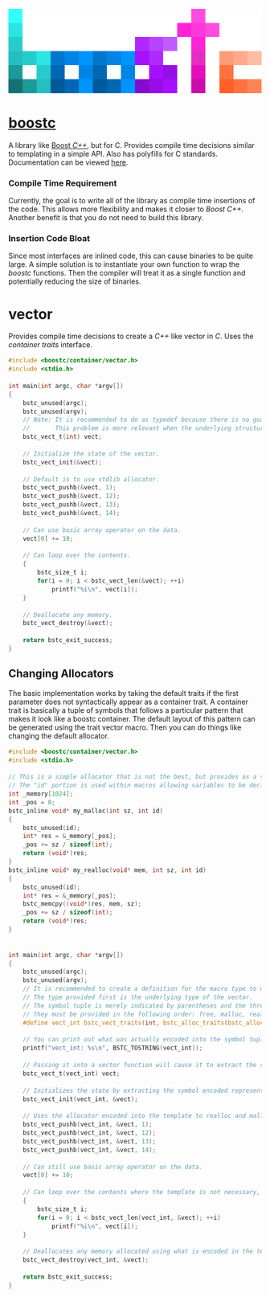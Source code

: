 ![boostc icon](images/boostc-icon.png)

# [boostc](https://tkellehe.github.io/boostc/)
A library like [Boost _C++_](https://github.com/boostorg), but for C.
Provides compile time decisions similar to templating in a simple API.
Also has polyfills for C standards. Documentation can be viewed [here](https://tkellehe.github.io/boostc/docs/).

### Compile Time Requirement
Currently, the goal is to write all of the library as compile time insertions of the code.
This allows more flexibility and makes it closer to _Boost C++_.
Another benefit is that you do not need to build this library.

### Insertion Code Bloat
Since most interfaces are inlined code, this can cause binaries to be quite large.
A simple solution is to instantiate your own function to wrap the _boostc_ functions.
Then the compiler will treat it as a single function and potentially reducing the size of binaries.

# vector
Provides compile time decisions to create a _C++_ like vector in _C_. Uses the _container traits_ interface.

```c
#include <boostc/container/vector.h>
#include <stdio.h>

int main(int argc, char *argv[])
{
    bstc_unused(argc);
    bstc_unused(argv);
    // Note: It is recommended to do as typedef because there is no guarantee that the types will be the same.
    //       This problem is more relevant when the underlying structure is a more complex data structure.
    bstc_vect_t(int) vect;
    
    // Initialize the state of the vector.
    bstc_vect_init(&vect);
    
    // Default is to use stdlib allocator.
    bstc_vect_pushb(&vect, 1);
    bstc_vect_pushb(&vect, 12);
    bstc_vect_pushb(&vect, 13);
    bstc_vect_pushb(&vect, 14);
    
    // Can use basic array operator on the data.
    vect[0] += 10;
    
    // Can loop over the contents.
    {
        bstc_size_t i;
        for(i = 0; i < bstc_vect_len(&vect); ++i)
            printf("%i\n", vect[i]);
    }
    
    // Deallocate any memory.
    bstc_vect_destroy(&vect);
    
    return bstc_exit_success;
}
```

## Changing Allocators

The basic implementation works by taking the default traits if the first parameter does not syntactically appear as a container trait.
A container trait is basically a tuple of symbols that follows a particular pattern that makes it look like a boostc container.
The default layout of this pattern can be generated using the trait vector macro.
Then you can do things like changing the default allocator.

```c
#include <boostc/container/vector.h>
#include <stdio.h>

// This is a simple allocator that is not the best, but provides as a simple example.
// The "id" portion is used within macros allowing variables to be declared without naming conflicts.
int _memory[1024];
int _pos = 0;
bstc_inline void* my_malloc(int sz, int id)
{
    bstc_unused(id);
    int* res = &_memory[_pos];
    _pos += sz / sizeof(int);
    return (void*)res;
}
bstc_inline void* my_realloc(void* mem, int sz, int id)
{
    bstc_unused(id);
    int* res = &_memory[_pos];
    bstc_memcpy((void*)res, mem, sz);
    _pos += sz / sizeof(int);
    return (void*)res;
}


int main(int argc, char *argv[])
{
    bstc_unused(argc);
    bstc_unused(argv);
    // It is recommended to create a definition for the macro type to make it more readable.
    // The type provided first is the underlying type of the vector.
    // The symbol tuple is merely indicated by parentheses and the three symbols provided.
    // They must be provided in the following order: free, malloc, realloc.
    #define vect_int bstc_vect_traits(int, bstc_alloc_traits(bstc_alloc_nofree, my_malloc, my_realloc))

    // You can print out what was actually encoded into the symbol tuple:
    printf("vect_int: %s\n", BSTC_TOSTRING(vect_int));

    // Passing it into a vector function will cause it to extract the symbol representing the type.
    bstc_vect_t(vect_int) vect;
    
    // Initializes the state by extracting the symbol encoded representing the init function.
    bstc_vect_init(vect_int, &vect);
    
    // Uses the allocator encoded into the template to realloc and malloc the memory.
    bstc_vect_pushb(vect_int, &vect, 1);
    bstc_vect_pushb(vect_int, &vect, 12);
    bstc_vect_pushb(vect_int, &vect, 13);
    bstc_vect_pushb(vect_int, &vect, 14);
    
    // Can still use basic array operator on the data.
    vect[0] += 10;
    
    // Can loop over the contents where the template is not necessary, but recommended for consistency.
    {
        bstc_size_t i;
        for(i = 0; i < bstc_vect_len(vect_int, &vect); ++i)
            printf("%i\n", vect[i]);
    }
    
    // Deallocates any memory allocated using what is encoded in the template.
    bstc_vect_destroy(vect_int, &vect);
    
    return bstc_exit_success;
}
```
